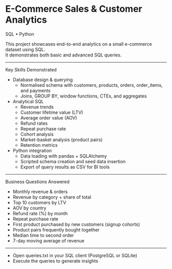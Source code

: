 # E-Commerce Sales & Customer Analytics
SQL • Python 

This project showcases end-to-end analytics on a small e-commerce dataset using SQL.  
It demonstrates both basic and advanced SQL queries.

------------------------------------------------------------
Key Skills Demonstrated
- Database design & querying
  - Normalised schema with customers, products, orders, order_items, and payments
  - Joins, GROUP BY, window functions, CTEs, and aggregates
- Analytical SQL
  - Revenue trends
  - Customer lifetime value (LTV)
  - Average order value (AOV)
  - Refund rates
  - Repeat purchase rate
  - Cohort analysis
  - Market-basket analysis (product pairs)
  - Retention metrics
- Python integration
  - Data loading with pandas + SQLAlchemy
  - Scripted schema creation and seed data insertion
  - Export of query results as CSV for BI tools

------------------------------------------------------------
Business Questions Answered
- Monthly revenue & orders
- Revenue by category + share of total
- Top 10 customers by LTV
- AOV by country
- Refund rate (%) by month
- Repeat purchase rate
- First product purchased by new customers (signup cohorts)
- Product pairs frequently bought together
- Median time to second order
- 7-day moving average of revenue

------------------------------------------------------------

  - Open queries.txt in your SQL client (PostgreSQL or SQLite)
  - Execute the queries to generate insights


